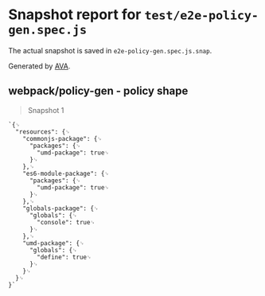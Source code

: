 # Snapshot report for `test/e2e-policy-gen.spec.js`

The actual snapshot is saved in `e2e-policy-gen.spec.js.snap`.

Generated by [AVA](https://avajs.dev).

## webpack/policy-gen - policy shape

> Snapshot 1

    `{␊
      "resources": {␊
        "commonjs-package": {␊
          "packages": {␊
            "umd-package": true␊
          }␊
        },␊
        "es6-module-package": {␊
          "packages": {␊
            "umd-package": true␊
          }␊
        },␊
        "globals-package": {␊
          "globals": {␊
            "console": true␊
          }␊
        },␊
        "umd-package": {␊
          "globals": {␊
            "define": true␊
          }␊
        }␊
      }␊
    }`
